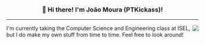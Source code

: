 <h3 align="center">👋 Hi there! I'm João Moura (PTKickass)! </h3>

---
<img align="right" src="https://github-readme-stats.vercel.app/api?username=ptkickass&count_private=true&show_icons=true&theme=dark" />
I'm currently taking the Computer Science and Engineering class at ISEL, but I do make my own stuff from time to time. Feel free to look around!
